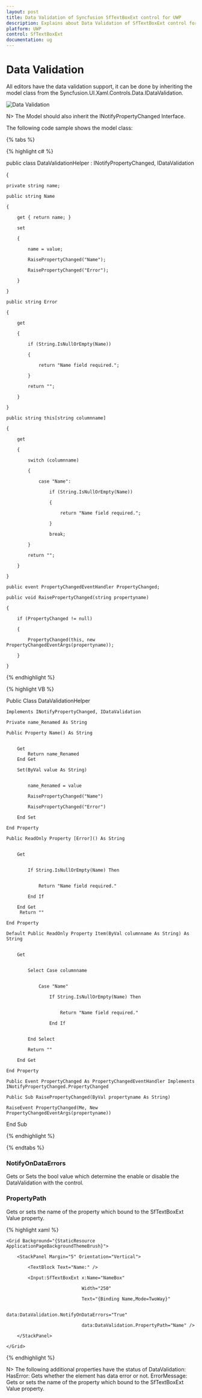 ```yaml
---
layout: post
title: Data Validation of Syncfusion SfTextBoxExt control for UWP
description: Explains about Data Validation of SfTextBoxExt control for UWP
platform: UWP
control: SfTextBoxExt
documentation: ug
---
```


# Data Validation

All editors have the data validation support, it can be done by inheriting the model class from the Syncfusion.UI.Xaml.Controls.Data.IDataValidation.

![Data Validation](Data-Validation_images/Data-Validation_img1.png)

N>  The Model should also inherit the INotifyPropertyChanged Interface.



The following code sample shows the model class:

{% tabs %}

{% highlight c# %}

public class DataValidationHelper : INotifyPropertyChanged, IDataValidation

{

    private string name;

    public string Name

    {

        get { return name; }

        set

        {

            name = value;

            RaisePropertyChanged("Name");

            RaisePropertyChanged("Error");

        }

    }

    public string Error

    {

        get

        {

            if (String.IsNullOrEmpty(Name))

            {

                return "Name field required.";

            }
         
            return "";

        }         

    }

    public string this[string columnname]

    {

        get

        {

            switch (columnname)

            {

                case "Name":

                    if (String.IsNullOrEmpty(Name))

                    {

                        return "Name field required.";

                    }

                    break;

            }

            return "";

        }

    }

    public event PropertyChangedEventHandler PropertyChanged;

    public void RaisePropertyChanged(string propertyname)

    {

        if (PropertyChanged != null)

        {

            PropertyChanged(this, new PropertyChangedEventArgs(propertyname));

        }

    }

{% endhighlight %}

{% highlight VB %}

Public Class DataValidationHelper

	Implements INotifyPropertyChanged, IDataValidation

	Private name_Renamed As String

	Public Property Name() As String


		Get
			Return name_Renamed
		End Get

		Set(ByVal value As String)


			name_Renamed = value

			RaisePropertyChanged("Name")

			RaisePropertyChanged("Error")

		End Set

	End Property

	Public ReadOnly Property [Error]() As String


		Get


			If String.IsNullOrEmpty(Name) Then


				Return "Name field required."

			End If

		End Get
		 Return ""

	End Property

	Default Public ReadOnly Property Item(ByVal columnname As String) As String


		Get


			Select Case columnname


				Case "Name"

					If String.IsNullOrEmpty(Name) Then


						Return "Name field required."

					End If


			End Select

			Return ""

		End Get

	End Property

	Public Event PropertyChanged As PropertyChangedEventHandler Implements INotifyPropertyChanged.PropertyChanged

	Public Sub RaisePropertyChanged(ByVal propertyname As String)

	RaiseEvent PropertyChanged(Me, New PropertyChangedEventArgs(propertyname))

End Sub

{% endhighlight %}

{% endtabs %}

### NotifyOnDataErrors 

Gets or Sets the bool value which determine the enable or disable the DataValidation with the control.



### PropertyPath

Gets or sets the name of the property which bound to the SfTextBoxExt Value property.

{% highlight xaml %}

<Page xmlns:data="using:Syncfusion.UI.Xaml.Controls.Data" xmlns:Input="using:Syncfusion.UI.Xaml.Controls.Input">

    <Grid Background="{StaticResource ApplicationPageBackgroundThemeBrush}">

        <StackPanel Margin="5" Orientation="Vertical">

            <TextBlock Text="Name:" />

            <Input:SfTextBoxExt x:Name="NameBox"

                                Width="250"

                                Text="{Binding Name,Mode=TwoWay}"

                                data:DataValidation.NotifyOnDataErrors="True"

                                data:DataValidation.PropertyPath="Name" />

        </StackPanel>

    </Grid>

</Page>

{% endhighlight %}

N>  The following additional properties have the status of DataValidation:
 HasError: Gets whether the element has data error or not.
 ErrorMessage: Gets or sets the name of the property which bound to the SfTextBoxExt Value property.



